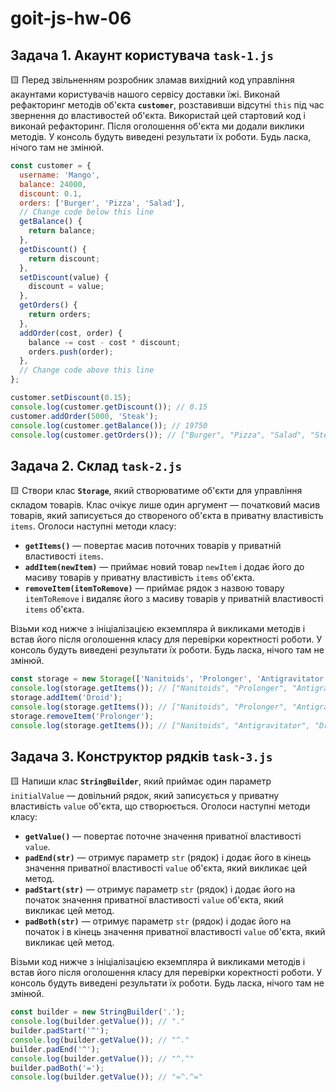 # goit-js-hw-06

## Задача 1. Акаунт користувача `task-1.js`

🟨 Перед звільненням розробник зламав вихідний код управління акаунтами користувачів нашого сервісу
доставки їжі. Виконай рефакторинг методів об'єкта **`customer`**, розставивши відсутні `this` під
час звернення до властивостей об'єкта. Використай цей стартовий код і виконай рефакторинг. Після
оголошення об'єкта ми додали виклики методів. У консоль будуть виведені результати їх роботи. Будь
ласка, нічого там не змінюй.

```javascript
const customer = {
  username: 'Mango',
  balance: 24000,
  discount: 0.1,
  orders: ['Burger', 'Pizza', 'Salad'],
  // Change code below this line
  getBalance() {
    return balance;
  },
  getDiscount() {
    return discount;
  },
  setDiscount(value) {
    discount = value;
  },
  getOrders() {
    return orders;
  },
  addOrder(cost, order) {
    balance -= cost - cost * discount;
    orders.push(order);
  },
  // Change code above this line
};

customer.setDiscount(0.15);
console.log(customer.getDiscount()); // 0.15
customer.addOrder(5000, 'Steak');
console.log(customer.getBalance()); // 19750
console.log(customer.getOrders()); // ["Burger", "Pizza", "Salad", "Steak"]
```

## Задача 2. Склад `task-2.js`

🟨 Створи клас **`Storage`**, який створюватиме об'єкти для управління складом товарів. Клас очікує
лише один аргумент — початковий масив товарів, який записується до створеного об'єкта в приватну
властивість `items`. Оголоси наступні методи класу:

- **`getItems()`** — повертає масив поточних товарів у приватній властивості `items`.
- **`addItem(newItem)`** — приймає новий товар `newItem` і додає його до масиву товарів у приватну
  властивість `items` об'єкта.
- **`removeItem(itemToRemove)`** — приймає рядок з назвою товару `itemToRemove` і видаляє його з
  масиву товарів у приватній властивості `items` об'єкта.

Візьми код нижче з ініціалізацією екземпляра й викликами методів і встав його після оголошення класу
для перевірки коректності роботи. У консоль будуть виведені результати їх роботи. Будь ласка, нічого
там не змінюй.

```javascript
const storage = new Storage(['Nanitoids', 'Prolonger', 'Antigravitator']);
console.log(storage.getItems()); // ["Nanitoids", "Prolonger", "Antigravitator"]
storage.addItem('Droid');
console.log(storage.getItems()); // ["Nanitoids", "Prolonger", "Antigravitator", "Droid"]
storage.removeItem('Prolonger');
console.log(storage.getItems()); // ["Nanitoids", "Antigravitator", "Droid"]
```

## Задача 3. Конструктор рядків `task-3.js`

🟨 Напиши клас **`StringBuilder`**, який приймає один параметр `initialValue` — довільний рядок,
який записується у приватну властивість `value` об'єкта, що створюється. Оголоси наступні методи
класу:

- **`getValue()`** — повертає поточне значення приватної властивості `value`.
- **`padEnd(str)`** — отримує параметр `str` (рядок) і додає його в кінець значення приватної
  властивості `value` об'єкта, який викликає цей метод.
- **`padStart(str)`** — отримує параметр `str` (рядок) і додає його на початок значення приватної
  властивості `value` об'єкта, який викликає цей метод.
- **`padBoth(str)`** — отримує параметр `str` (рядок) і додає його на початок і в кінець значення
  приватної властивості `value` об'єкта, який викликає цей метод.

Візьми код нижче з ініціалізацією екземпляра й викликами методів і встав його після оголошення класу
для перевірки коректності роботи. У консоль будуть виведені результати їх роботи. Будь ласка, нічого
там не змінюй.

```javascript
const builder = new StringBuilder('.');
console.log(builder.getValue()); // "."
builder.padStart('^');
console.log(builder.getValue()); // "^."
builder.padEnd('^');
console.log(builder.getValue()); // "^.^"
builder.padBoth('=');
console.log(builder.getValue()); // "=^.^="
```
